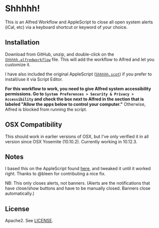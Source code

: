 # Shhhhh!
This is an Alfred Workflow and AppleScript to close all open system alerts (iCal, etc) via a keyboard shortcut or keyword of your choice.

## Installation
Download from GitHub, unzip, and double-click on the [`Shhhhh.alfredworkflow`](Shhhhh.alfredworkflow) file. This will add the workflow to Alfred and let you customize it.

I have also included the original AppleScript ([`Shhhhh.scpt`](Shhhhh.scpt)) if you prefer to install/use it via Script Editor.

**For this workflow to work, you need to give Alfred system accessibility permissions. Go to `System Preferences > Security & Privacy > Accessibility` and check the box next to Alfred in the section that is labeled "Allow the apps below to control your computer."** Otherwise, Alfred is blocked from running the script.

## OSX Compatibility
This should work in earlier versions of OSX, but I've only verified it in all version since OSX Yosemite (10.10.2). Currently working in 10.12.3.

## Notes
I based this on the AppleScript found [here](http://hints.macworld.com/article.php?story=20140129221522629), and tweaked it until it worked right. Thanks to @bleen for contributing a nice fix.

NB: This only closes alerts, not banners. (Alerts are the notifications that have close/show buttons and have to be manually closed. Banners close automatically.)

## License
Apache2. See [LICENSE](/LICENSE).
